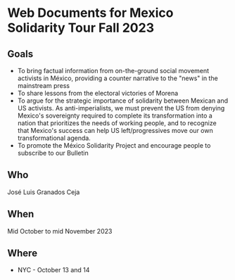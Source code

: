 # Web Documents for Mexico Solidarity Tour Fall 2023

## Goals

* To bring factual information from on-the-ground social movement activists in
  México, providing a counter narrative to the "news" in the mainstream press
* To share lessons from the electoral victories of Morena
* To argue for the strategic importance of solidarity between Mexican and US
  activists. As anti-imperialists, we must prevent the US from denying Mexico's
  sovereignty required to complete its transformation into a nation that
  prioritizes the needs of working people, and to recognize that Mexico's
  success can help US left/progressives move our own transformational agenda.
* To promote the México Solidarity Project and encourage people to subscribe to
  our Bulletin

## Who

José Luis Granados Ceja

## When

Mid October to mid November 2023

## Where

* NYC - October 13 and 14
